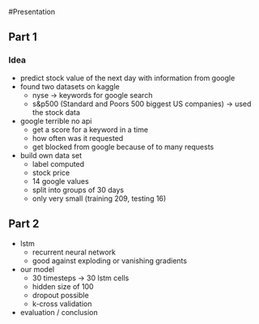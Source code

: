 #Presentation
## Part 1
### Idea
* predict stock value of the next day with information from google
* found two datasets on kaggle
    * nyse -> keywords for google search
    * s&p500 (Standard and Poors 500 biggest US companies) -> used the stock data
* google terrible no api
    * get a score for a keyword in a time
    * how often was it requested
    * get blocked from google because of to many requests
* build own data set
    * label computed
    * stock price
    * 14 google values
    * split into groups of 30 days
    * only very small (training 209, testing 16)

## Part 2
* lstm
    * recurrent neural network
    * good against exploding or vanishing gradients
* our model
    * 30 timesteps -> 30 lstm cells
    * hidden size of 100
    * dropout possible
    * k-cross validation
* evaluation / conclusion